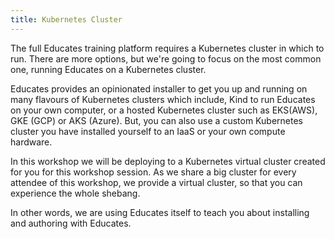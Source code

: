 ```yaml
---
title: Kubernetes Cluster
---
```


The full Educates training platform requires a Kubernetes cluster in which to
run. There are more options, but we're going to focus on the most common one, running
Educates on a Kubernetes cluster.

Educates provides an opinionated installer to get you up and running on many flavours 
of Kubernetes clusters which include, Kind to run Educates on your own computer, 
or a hosted Kubernetes cluster such as EKS(AWS), GKE (GCP) or AKS (Azure). 
But, you can also use a custom Kubernetes cluster you have installed yourself to an IaaS or your own compute hardware.

In this workshop we will be deploying to a Kubernetes virtual cluster created
for you for this workshop session. As we share a big cluster for every attendee of this workshop,
we provide a virtual cluster, so that you can experience the whole shebang.

In other words, we are using Educates itself to teach you about installing
and authoring with Educates.
